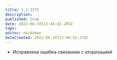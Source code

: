 ```yaml
---
title: 1.2.3275
description: 
published: true
date: 2022-06-18T12:46:42.285Z
tags: 
editor: markdown
dateCreated: 2022-06-18T12:46:42.234Z
---		
```

		
- Исправлена ошибка связанная с аторизацией
